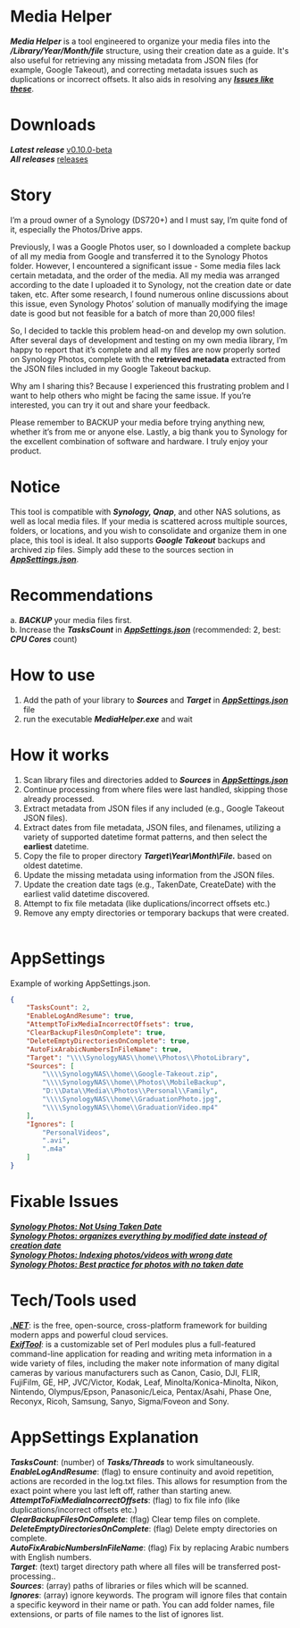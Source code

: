# Media Helper
<b>*Media Helper*</b> is a tool engineered to organize your media files into the ***/Library/Year/Month/file*** structure, using their creation date as a guide. It's also useful for retrieving any missing metadata from JSON files (for example, Google Takeout), and correcting metadata issues such as duplications or incorrect offsets. It also aids in resolving any <b>*[Issues like these](#Fixable-Issues)*</b>.

# Downloads
<b>*Latest release*</b> [v0.10.0-beta](https://github.com/BenSabry/MediaHelper/releases/tag/v0.10.0-beta)<br />
<b>*All releases*</b> [releases](https://github.com/BenSabry/MediaHelper/releases)

# Story
I’m a proud owner of a Synology (DS720+) and I must say, I’m quite fond of it, especially the Photos/Drive apps.<br />

Previously, I was a Google Photos user, so I downloaded a complete backup of all my media from Google and transferred it to the Synology Photos folder. However, I encountered a significant issue - Some media files lack certain metadata, and the order of the media. All my media was arranged according to the date I uploaded it to Synology, not the creation date or date taken, etc. After some research, I found numerous online discussions about this issue, even Synology Photos’ solution of manually modifying the image date is good but not feasible for a batch of more than 20,000 files!<br />

So, I decided to tackle this problem head-on and develop my own solution. After several days of development and testing on my own media library, I’m happy to report that it’s complete and all my files are now properly sorted on Synology Photos, complete with the **retrieved metadata** extracted from the JSON files included in my Google Takeout backup.<br />

Why am I sharing this? Because I experienced this frustrating problem and I want to help others who might be facing the same issue. If you’re interested, you can try it out and share your feedback.<br />

Please remember to BACKUP your media before trying anything new, whether it’s from me or anyone else. Lastly, a big thank you to Synology for the excellent combination of software and hardware. I truly enjoy your product.

# Notice
This tool is compatible with <b>*Synology, Qnap*</b>, and other NAS solutions, as well as local media files. If your media is scattered across multiple sources, folders, or locations, and you wish to consolidate and organize them in one place, this tool is ideal. It also supports <b>*Google Takeout*</b> backups and archived zip files. Simply add these to the sources section in <b>*[AppSettings.json](#AppSettings)*</b>.

# Recommendations
a. <b>*BACKUP*</b> your media files first.<br />
b. Increase the <b>*TasksCount*</b> in <b>*[AppSettings.json](#AppSettings)*</b> (recommended: 2, best: <b>*CPU Cores*</b> count)<br />

# How to use
1. Add the path of your library to <b>*Sources*</b> and <b>*Target*</b> in <b>*[AppSettings.json](#AppSettings)*</b> file<br />
2. run the executable <b>*MediaHelper.exe*</b> and wait<br />

# How it works
1. Scan library files and directories added to <b>*Sources*</b> in <b>*[AppSettings.json](#AppSettings)*</b><br />
2. Continue processing from where files were last handled, skipping those already processed.<br />
3. Extract metadata from JSON files if any included (e.g., Google Takeout JSON files).<br />
4. Extract dates from file metadata, JSON files, and filenames, utilizing a variety of supported datetime format patterns, and then select the **earliest** datetime.<br />
5. Copy the file to proper directory <b>*Target\Year\Month\File.*</b> based on oldest datetime.<br />
6. Update the missing metadata using information from the JSON files.<br />
7. Update the creation date tags (e.g., TakenDate, CreateDate) with the earliest valid datetime discovered.<br />
8. Attempt to fix file metadata (like duplications/incorrect offsets etc.)<br />
9. Remove any empty directories or temporary backups that were created.<br /><br />

# AppSettings
Example of working AppSettings.json.
```JSON
{
    "TasksCount": 2,
    "EnableLogAndResume": true,
    "AttemptToFixMediaIncorrectOffsets": true,
    "ClearBackupFilesOnComplete": true,
    "DeleteEmptyDirectoriesOnComplete": true,
    "AutoFixArabicNumbersInFileName": true,
    "Target": "\\\\SynologyNAS\\home\\Photos\\PhotoLibrary",
    "Sources": [
        "\\\\SynologyNAS\\home\\Google-Takeout.zip",
        "\\\\SynologyNAS\\home\\Photos\\MobileBackup",
        "D:\\Data\\Media\\Photos\\Personal\\Family",
        "\\\\SynologyNAS\\home\\GraduationPhoto.jpg",
        "\\\\SynologyNAS\\home\\GraduationVideo.mp4"
    ],
    "Ignores": [
        "PersonalVideos",
        ".avi",
        ".m4a"
    ]
}
```

# Fixable Issues
[<b>*Synology Photos: Not Using Taken Date*</b>](https://www.reddit.com/r/synology/comments/kgy604/synology_photos_not_using_taken_date/)<br />
[<b>*Synology Photos: organizes everything by modified date instead of creation date*</b>](https://www.reddit.com/r/synology/comments/120jsvk/synology_photos_organizes_everything_by_modified/)<br />
[<b>*Synology Photos: Indexing photos/videos with wrong date*</b>](https://www.reddit.com/r/synology/comments/qj9wya/synology_photos_indexing_photosvideos_with_wrong/)<br />
[<b>*Synology Photos: Best practice for photos with no taken date*</b>](https://www.reddit.com/r/synology/comments/rn5cvm/best_practice_for_photos_with_no_taken_date/)<br />

# Tech/Tools used
<b>*[.NET](https://dotnet.microsoft.com/)*</b>: is the free, open-source, cross-platform framework for building modern apps and powerful cloud services.<br />
<b>*[ExifTool](https://exiftool.org/)*</b>: is a customizable set of Perl modules plus a full-featured
command-line application for reading and writing meta information in a wide
variety of files, including the maker note information of many digital
cameras by various manufacturers such as Canon, Casio, DJI, FLIR, FujiFilm,
GE, HP, JVC/Victor, Kodak, Leaf, Minolta/Konica-Minolta, Nikon, Nintendo,
Olympus/Epson, Panasonic/Leica, Pentax/Asahi, Phase One, Reconyx, Ricoh,
Samsung, Sanyo, Sigma/Foveon and Sony.<br />

# AppSettings Explanation
<b>*TasksCount*</b>: (number) of <b>*Tasks/Threads*</b> to work simultaneously.<br />
<b>*EnableLogAndResume*</b>: (flag) to ensure continuity and avoid repetition, actions are recorded in the log.txt files. This allows for resumption from the exact point where you last left off, rather than starting anew.<br />
<b>*AttemptToFixMediaIncorrectOffsets*</b>: (flag) to fix file info (like duplications/incorrect offsets etc.)<br />
<b>*ClearBackupFilesOnComplete*</b>: (flag) Clear temp files on complete.<br />
<b>*DeleteEmptyDirectoriesOnComplete*</b>: (flag) Delete empty directories on complete.<br />
<b>*AutoFixArabicNumbersInFileName*</b>: (flag) Fix by replacing Arabic numbers with English numbers.<br />
<b>*Target*</b>: (text) target directory path where all files will be transferred post-processing..<br />
<b>*Sources*</b>: (array) paths of libraries or files which will be scanned.<br />
<b>*Ignores*</b>: (array) ignore keywords. The program will ignore files that contain a specific keyword in their name or path. You can add folder names, file extensions, or parts of file names to the list of ignores list.<br />
